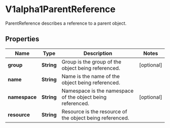 

# V1alpha1ParentReference

ParentReference describes a reference to a parent object.
## Properties

Name | Type | Description | Notes
------------ | ------------- | ------------- | -------------
**group** | **String** | Group is the group of the object being referenced. |  [optional]
**name** | **String** | Name is the name of the object being referenced. | 
**namespace** | **String** | Namespace is the namespace of the object being referenced. |  [optional]
**resource** | **String** | Resource is the resource of the object being referenced. | 



